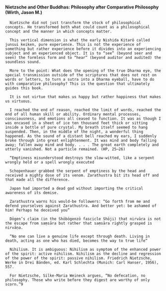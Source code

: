 #### Nietzsche and Other Buddhas: Philosophy after Comparative Philosophy (Wirth, Jason M.)
      Nietzsche did not just transform the stock of philosophical concepts. He transformed both what could count as a philosophical concept and the manner in which concepts matter.

      This vertical dimension is what the early Nishida Kitarō called junsui keiken, pure experience. This is not the experience of something but rather experience before it divides into an experiencing subject and an experienced object. It is to “see” (beyond seer and seen) the formless form and to “hear” (beyond auditor and audited) the soundless sound.

      More to the point: What does the opening of the true Dharma eye, the special transmission outside of the scriptures that does not rest on words or letters, to turn a sutra into a Dharma eyeball, have to do with comparative philosophy? This is the question that ultimately guides this book.

      It is not virtue that makes us happy but rather happiness that makes us virtuous.

      I reached the end of reason, reached the limit of words, reached the end of all human skill or ability. Ordinary mental processes, consciousness, and emotions all ceased to function. It was as though I was encased in a sheet of ice ten thousand feet thick or sitting inside a bottle of pure crystal. My breath itself seemed to hang suspended. Then, in the middle of the night, a wonderful thing happened. As the sound of a distant bell reached my ears, I suddenly broke through into great enlightenment. It was mind and body falling away; fallen away mind and body. . . . The great earth completely and utterly vanished. Not a particle remained. (HP, 25–26)

      “Emptiness misunderstood destroys the slow-witted, like a serpent wrongly held or a spell wrongly executed

      Schopenhauer grabbed the serpent of emptiness by the head and received a mighty dose of its venom. Zarathustra bit its head off and that made all the difference.

      Japan had imported a dead god without importing the critical awareness of its demise.

      Zarathustra warns his would-be followers: “Go forth from me and defend yourselves against Zarathustra. And better yet: be ashamed of him! Perhaps he deceived you”

      Dōgen’s claim (in the Shōbōgenzō fascicle Shōji) that nirvāṛa is not the escape from saṃsāra but rather that saṃsāra rightly grasped is nirvāṇa.

      “No one can live a genuine life except through death. Living in death, acting as one who has died, becomes the way to true life”

      Nihilism. It is ambiguous: Nihilism as symptom of the enhanced power of the spirit: active nihilism. Nihilism as the decline and regression of the power of the spirit: passive nihilism. Friedrich Nietzsche, Werke in Drei Bänden, ed. Karl Schlechta (Munich: Carl Hanser, 1956), 557.

      For Nietzsche, Silke-Maria Weineck argues, “No defecation, no philosophy. Those who write before they digest are worthy of only scorn.”9

